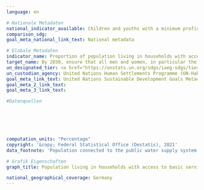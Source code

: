 ```yaml
---
language: en    

# Nationale Metadaten    
national_indicator_available: Children and youths with a minimum proficiency in reading or mathematics<br>Households covered by 3G or LTE<br>Municipal solid waste regularly collected and treated<br>Population that has convenient access to public transport (within 500 meters)<br>Population using safely managed drinking water services<br>Population using safely managed sanitation services<br>Population with primary reliance on clean fuels and technology    
comparison_sdg:     
goal_meta_national_link_text: National metadata    

# Globale Metadaten    
indicator_name: Proportion of population living in households with access to basic services    
target_name: By 2030, ensure that all men and women, in particular the poor and the vulnerable, have equal rights to economic resources, as well as access to basic services, ownership and control over land and other forms of property, inheritance, natural resources, appropriate new technology and financial services, including microfinance    
un_designated_tier: <a href="https://unstats.un.org/sdgs/iaeg-sdgs/tier-classification/" title="Click here for more information on the UN tier classification."  target="_blank">Tier I</a>    
un_custodian_agency: United Nations Human Settlements Programme (UN-Habitat)    
goal_meta_link_text: United Nations Sustainable Development Goals Metadata    
goal_meta_2_link_text:     
goal_meta_3_link_text:     

#Datenquellen





    
computation_units: "Percentage"    
copyright: '&copy; Federal Statistical Office (Destatis), 2021'    
data_footnote: 'Population connected to the public water supply system: All data estimated.'    

# Grafik Eigenschaften    
graph_title: Population living in households with access to basic services    

national_geographical_coverage: Germany    
---
```


<span></span>